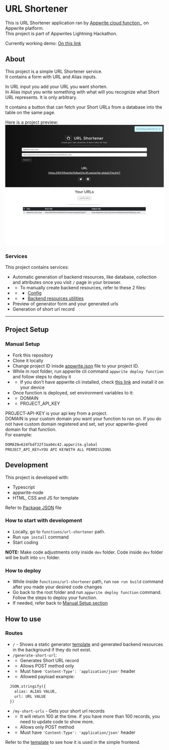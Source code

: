 # URL Shortener

This is URL Shortener application ran by [Appwrite cloud function.](https://appwrite.io), on Appwrite platform.  
This project is part of Appwrites Lightning Hackathon.  

Currently working demo: [On this link](https://6515fbdc6a7b8aa04c45.appwrite.global
)

## About

This project is a simple URL Shortener service.  
It contains a form with URL and Alias inputs.

In URL input you add your URL you want shorten.  
In Alias input you write something with what will you recognize what Short URL represents. It is only arbitrary. 

It contains a button that can fetch your Short URLs from a database into the table on the same page.

Here is a project preview:
![Project Preview](image.png)

### Services

This project contains services: 

- Automatic generation of backend resources, like database, collection and attributes once you visit `/` page in your browser. 
- - To manually create backend resources, refer to these 2 files:
- - - [Config](functions/url-shortener/dev/common/config.ts)
- - - [Backend resources utilities](functions/url-shortener/dev/common/backend-resources-utils.ts)
- Preview of generator form and your generated urls
- Generation of short url record

---

## Project Setup

### Manual Setup

- Fork this repository
- Clone it locally
- Change project ID inisde [appwrite.json](appwrite.json) file to your project ID.
- While in root folder, run appwrite cli command `appwrite deploy function` and follow steps to deploy it
- - If you don't have appwrite cli installed, check [this link](https://appwrite.io/docs/tooling/command-line/installation) and install it on your device
- Once function is deployed, set environment variables to it:
- - DOMAIN
- - PROJECT_API_KEY

PROJECT-API-KEY is your api key from a project.  
DOMAIN is your custom domain you want your function to run on. If you do not have custom domain registered and set, set your appwrite-gived domain for that function.  
For example:
```
DOMAIN=624fbdf32f3aa04c42.appwrite.global
PROJECT_API_KEY=YOU API KEYWITH ALL PERMISSIONS
```

## Development

This project is developed with: 
- Typescript
- appwrite-node
- HTML, CSS and JS for template

Refer to [Package JSON](package.json) file

### How to start with development

- Locally, go to `functions/url-shortener` path.
- Run `npm install` command
- Start coding

**NOTE:** Make code adjustments only inside `dev` folder. Code inside `dev` folder will be built into `src` folder.

### How to deploy

- While inside `functions/url-shortener` path, run `nom run build` command after you made your desired code changes
- Go back to the root folder and run `appwrite deploy function` command. Follow the steps to deploy your function. 
- If needed, refer back to [Manual Setup section](#manual-setup)

## How to use

### Routes

- `/` - Shows a static generator [template](functions/url-shortener/dev/ui/index.html) and generated backend resources in the background if they do not exist.
- `/generate-short-url`:
- - Generates Short URL record
- - Allows POST method only
- - Must have `'Content-Type': 'application/json'` header
- - Allowed payload example:
```
  JSON.stringify({
    alias: ALIAS VALUE,
    url: URL VALUE
  })
```
- `/my-short-urls` - Gets your short url records
- - It will return 100 at the time. if you have more than 100 records, you need to update code to show more.
- - Allows only POST method
- - Must have `'Content-Type': 'application/json'` header

Refer to the [template](functions/url-shortener/dev/ui/index.html) to see how it is used in the simple frontend.
